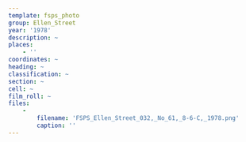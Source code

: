 ```yaml
---
template: fsps_photo
group: Ellen_Street
year: '1978'
description: ~
places:
    - ''
coordinates: ~
heading: ~
classification: ~
section: ~
cell: ~
film_roll: ~
files:
    -
        filename: 'FSPS_Ellen_Street_032,_No_61,_8-6-C,_1978.png'
        caption: ''
---
```

